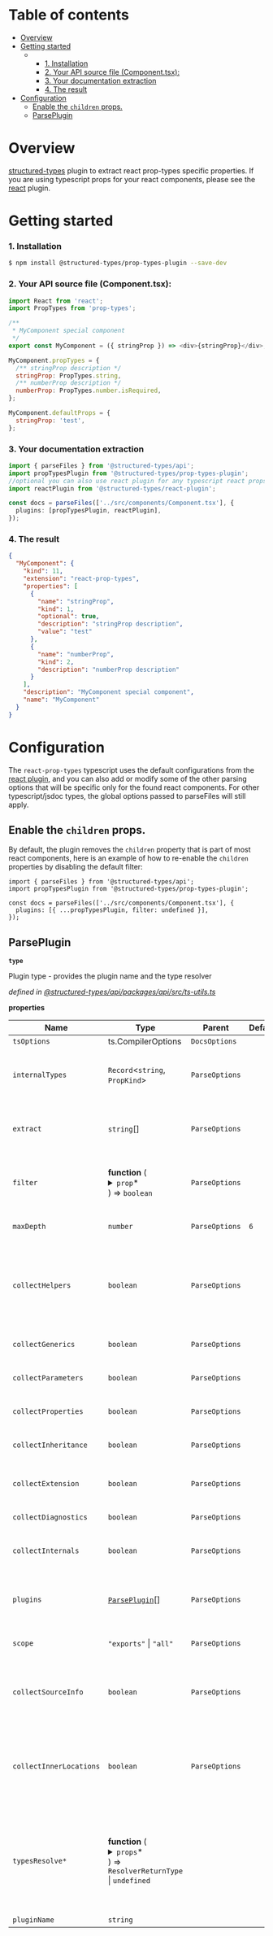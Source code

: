 # Table of contents

-   [Overview](#overview)
-   [Getting started](#getting-started)
    -   -   [1. Installation](#1-installation)
        -   [2. Your API source file (Component.tsx):](#2-your-api-source-file-componenttsx)
        -   [3. Your documentation extraction](#3-your-documentation-extraction)
        -   [4. The result](#4-the-result)
-   [Configuration](#configuration)
    -   [Enable the `children` props.](#enable-the-children-props)
    -   [ParsePlugin](#parseplugin)

# Overview

[structured-types](https://github.com/ccontrols/structured-types) plugin to extract react prop-types specific properties. If you are using typescript props for your react components, please see the [react](https://github.com/ccontrols/structured-types/tree/master/plugins/react) plugin.

# Getting started

### 1. Installation

```bash
$ npm install @structured-types/prop-types-plugin --save-dev
```

### 2. Your API source file (Component.tsx):

```js
import React from 'react';
import PropTypes from 'prop-types';

/**
 * MyComponent special component
 */
export const MyComponent = ({ stringProp }) => <div>{stringProp}</div>;

MyComponent.propTypes = {
  /** stringProp description */
  stringProp: PropTypes.string,
  /** numberProp description */
  numberProp: PropTypes.number.isRequired,
};

MyComponent.defaultProps = {
  stringProp: 'test',
};
```

### 3. Your documentation extraction

```ts
import { parseFiles } from '@structured-types/api';
import propTypesPlugin from '@structured-types/prop-types-plugin';
//optional you can also use react plugin for any typescript react props
import reactPlugin from '@structured-types/react-plugin';

const docs = parseFiles(['../src/components/Component.tsx'], {
  plugins: [propTypesPlugin, reactPlugin],
});
```

### 4. The result

```json
{
  "MyComponent": {
    "kind": 11,
    "extension": "react-prop-types",
    "properties": [
      {
        "name": "stringProp",
        "kind": 1,
        "optional": true,
        "description": "stringProp description",
        "value": "test"
      },
      {
        "name": "numberProp",
        "kind": 2,
        "description": "numberProp description"
      }
    ],
    "description": "MyComponent special component",
    "name": "MyComponent"
  }
}
```

# Configuration

The `react-prop-types` typescript uses the default configurations from the [react plugin](https://github.com/ccontrols/structured-types/tree/master/plugins/react), and you can also add or modify some of the other parsing options that will be specific only for the found react components. For other typescript/jsdoc types, the global options passed to parseFiles will still apply.

## Enable the `children` props.

By default, the plugin removes the `children` property that is part of most react components, here is an example of how to re-enable the `children` properties by disabling the default filter:

    import { parseFiles } from '@structured-types/api';
    import propTypesPlugin from '@structured-types/prop-types-plugin';

    const docs = parseFiles(['../src/components/Component.tsx'], {
      plugins: [{ ...propTypesPlugin, filter: undefined }],
    });

<api-readme files="../../packages/api/src/ts-utils.ts" extract="ParsePlugin"/>

<!-- START-API-README -->

## ParsePlugin

**`type`**

Plugin type - provides the plugin name and the type resolver

_defined in [@structured-types/api/packages/api/src/ts-utils.ts](https://github.com/ccontrols/structured-types/tree/master/packages/api/src/ts-utils.ts#L285)_

**properties**

| Name                    | Type                                                                                                                                                                                                                                                                                                                                                                                                                                                                                                                                                                                                                                                                                                                                                                                                                                                                                                                                                                                                                                                                                                                                                                                                                                                                                                                                                                                                                                                                                                                                                                                                                                                                                                                                                                                                                                                                                                                                                                                                                                                                                                                                                                                                                                                                                                                                                                                                                                                                                                                                                                                                                                                                                                                                                                                                                                                                                                                                                                                                                                                                                                                                                                                                                                                                                                                                                                                                                                                                                                                                                                                                                                                                                                                                                                                                                                                                                                                                                                                                                                                                                                                                                                                                                                                                                                                                                                                                                                                                                                                                                                                                                                                                                                                                                                                                                                                                                                                                                                                                                                                                                                                                                                                                                                                                                                                                                                                                                                                                                                                                                                                                                                                                                                                                                                                                                                                                                                                                                                                                                                                                        | Parent         | Default | Description                                                                                                                                            |
| ----------------------- | --------------------------------------------------------------------------------------------------------------------------------------------------------------------------------------------------------------------------------------------------------------------------------------------------------------------------------------------------------------------------------------------------------------------------------------------------------------------------------------------------------------------------------------------------------------------------------------------------------------------------------------------------------------------------------------------------------------------------------------------------------------------------------------------------------------------------------------------------------------------------------------------------------------------------------------------------------------------------------------------------------------------------------------------------------------------------------------------------------------------------------------------------------------------------------------------------------------------------------------------------------------------------------------------------------------------------------------------------------------------------------------------------------------------------------------------------------------------------------------------------------------------------------------------------------------------------------------------------------------------------------------------------------------------------------------------------------------------------------------------------------------------------------------------------------------------------------------------------------------------------------------------------------------------------------------------------------------------------------------------------------------------------------------------------------------------------------------------------------------------------------------------------------------------------------------------------------------------------------------------------------------------------------------------------------------------------------------------------------------------------------------------------------------------------------------------------------------------------------------------------------------------------------------------------------------------------------------------------------------------------------------------------------------------------------------------------------------------------------------------------------------------------------------------------------------------------------------------------------------------------------------------------------------------------------------------------------------------------------------------------------------------------------------------------------------------------------------------------------------------------------------------------------------------------------------------------------------------------------------------------------------------------------------------------------------------------------------------------------------------------------------------------------------------------------------------------------------------------------------------------------------------------------------------------------------------------------------------------------------------------------------------------------------------------------------------------------------------------------------------------------------------------------------------------------------------------------------------------------------------------------------------------------------------------------------------------------------------------------------------------------------------------------------------------------------------------------------------------------------------------------------------------------------------------------------------------------------------------------------------------------------------------------------------------------------------------------------------------------------------------------------------------------------------------------------------------------------------------------------------------------------------------------------------------------------------------------------------------------------------------------------------------------------------------------------------------------------------------------------------------------------------------------------------------------------------------------------------------------------------------------------------------------------------------------------------------------------------------------------------------------------------------------------------------------------------------------------------------------------------------------------------------------------------------------------------------------------------------------------------------------------------------------------------------------------------------------------------------------------------------------------------------------------------------------------------------------------------------------------------------------------------------------------------------------------------------------------------------------------------------------------------------------------------------------------------------------------------------------------------------------------------------------------------------------------------------------------------------------------------------------------------------------------------------------------------------------------------------------------------------------------------------------------------------------------------------- | -------------- | ------- | ------------------------------------------------------------------------------------------------------------------------------------------------------ |
| `tsOptions`             | ts.CompilerOptions                                                                                                                                                                                                                                                                                                                                                                                                                                                                                                                                                                                                                                                                                                                                                                                                                                                                                                                                                                                                                                                                                                                                                                                                                                                                                                                                                                                                                                                                                                                                                                                                                                                                                                                                                                                                                                                                                                                                                                                                                                                                                                                                                                                                                                                                                                                                                                                                                                                                                                                                                                                                                                                                                                                                                                                                                                                                                                                                                                                                                                                                                                                                                                                                                                                                                                                                                                                                                                                                                                                                                                                                                                                                                                                                                                                                                                                                                                                                                                                                                                                                                                                                                                                                                                                                                                                                                                                                                                                                                                                                                                                                                                                                                                                                                                                                                                                                                                                                                                                                                                                                                                                                                                                                                                                                                                                                                                                                                                                                                                                                                                                                                                                                                                                                                                                                                                                                                                                                                                                                                                                          | `DocsOptions`  |         |                                                                                                                                                        |
| `internalTypes`         | `Record`&lt;`string`, `PropKind`>                                                                                                                                                                                                                                                                                                                                                                                                                                                                                                                                                                                                                                                                                                                                                                                                                                                                                                                                                                                                                                                                                                                                                                                                                                                                                                                                                                                                                                                                                                                                                                                                                                                                                                                                                                                                                                                                                                                                                                                                                                                                                                                                                                                                                                                                                                                                                                                                                                                                                                                                                                                                                                                                                                                                                                                                                                                                                                                                                                                                                                                                                                                                                                                                                                                                                                                                                                                                                                                                                                                                                                                                                                                                                                                                                                                                                                                                                                                                                                                                                                                                                                                                                                                                                                                                                                                                                                                                                                                                                                                                                                                                                                                                                                                                                                                                                                                                                                                                                                                                                                                                                                                                                                                                                                                                                                                                                                                                                                                                                                                                                                                                                                                                                                                                                                                                                                                                                                                                                                                                                                           | `ParseOptions` |         | internal types - libs by default includes classes such as  `String` ,  `Function` ...                                                                  |
| `extract`               | `string`\[]                                                                                                                                                                                                                                                                                                                                                                                                                                                                                                                                                                                                                                                                                                                                                                                                                                                                                                                                                                                                                                                                                                                                                                                                                                                                                                                                                                                                                                                                                                                                                                                                                                                                                                                                                                                                                                                                                                                                                                                                                                                                                                                                                                                                                                                                                                                                                                                                                                                                                                                                                                                                                                                                                                                                                                                                                                                                                                                                                                                                                                                                                                                                                                                                                                                                                                                                                                                                                                                                                                                                                                                                                                                                                                                                                                                                                                                                                                                                                                                                                                                                                                                                                                                                                                                                                                                                                                                                                                                                                                                                                                                                                                                                                                                                                                                                                                                                                                                                                                                                                                                                                                                                                                                                                                                                                                                                                                                                                                                                                                                                                                                                                                                                                                                                                                                                                                                                                                                                                                                                                                                                 | `ParseOptions` |         | list of export names to be extracted. by default all exports are extracted                                                                             |
| `filter`                | **function** (<br /><details><summary>`prop`\*</summary><blockquote>`kind`: <br />`name`: `string`<br /><details><summary>`parent`</summary><blockquote>`name`\*: `string`<br />`loc`: SourceLocation</blockquote></details><details><summary>`loc`</summary><blockquote>`filePath`: `string`<br /><details><summary>`loc`</summary><blockquote>`start`\*: <br />`end`\*: </blockquote></details></blockquote></details>`optional`: `boolean`<br />`readonly`: `boolean`<br />`abstract`: `boolean`<br />`async`: `boolean`<br />`visibility`: `"private"` \| `"protected"` \| `"public"`<br />`static`: `boolean`<br />`type`: `string`<br />`extension`: `string`<br />`description`: `string`<br />`fires`: `string`\[]<br />`see`: `string`\[]<br />`examples`: `JSDocExample`\[]<br />`tags`: `JSDocPropTag`\[]<br />`summary`: `string`<br />`deprecated`: `string` \| `true`<br />`ignore`: `boolean`</blockquote></details>) => `boolean`                                                                                                                                                                                                                                                                                                                                                                                                                                                                                                                                                                                                                                                                                                                                                                                                                                                                                                                                                                                                                                                                                                                                                                                                                                                                                                                                                                                                                                                                                                                                                                                                                                                                                                                                                                                                                                                                                                                                                                                                                                                                                                                                                                                                                                                                                                                                                                                                                                                                                                                                                                                                                                                                                                                                                                                                                                                                                                                                                                                                                                                                                                                                                                                                                                                                                                                                                                                                                                                                                                                                                                                                                                                                                                                                                                                                                                                                                                                                                                                                                                                                                                                                                                                                                                                                                                                                                                                                                                                                                                                                                                                                                                                                                                                                                                                                                                                                                                                                                                                                                                                                                                                           | `ParseOptions` |         | filter properties function. By default filter out all props with ignore === true                                                                       |
| `maxDepth`              | `number`                                                                                                                                                                                                                                                                                                                                                                                                                                                                                                                                                                                                                                                                                                                                                                                                                                                                                                                                                                                                                                                                                                                                                                                                                                                                                                                                                                                                                                                                                                                                                                                                                                                                                                                                                                                                                                                                                                                                                                                                                                                                                                                                                                                                                                                                                                                                                                                                                                                                                                                                                                                                                                                                                                                                                                                                                                                                                                                                                                                                                                                                                                                                                                                                                                                                                                                                                                                                                                                                                                                                                                                                                                                                                                                                                                                                                                                                                                                                                                                                                                                                                                                                                                                                                                                                                                                                                                                                                                                                                                                                                                                                                                                                                                                                                                                                                                                                                                                                                                                                                                                                                                                                                                                                                                                                                                                                                                                                                                                                                                                                                                                                                                                                                                                                                                                                                                                                                                                                                                                                                                                                    | `ParseOptions` | `6`     | max depth for extracting child props.                                                                                                                  |
| `collectHelpers`        | `boolean`                                                                                                                                                                                                                                                                                                                                                                                                                                                                                                                                                                                                                                                                                                                                                                                                                                                                                                                                                                                                                                                                                                                                                                                                                                                                                                                                                                                                                                                                                                                                                                                                                                                                                                                                                                                                                                                                                                                                                                                                                                                                                                                                                                                                                                                                                                                                                                                                                                                                                                                                                                                                                                                                                                                                                                                                                                                                                                                                                                                                                                                                                                                                                                                                                                                                                                                                                                                                                                                                                                                                                                                                                                                                                                                                                                                                                                                                                                                                                                                                                                                                                                                                                                                                                                                                                                                                                                                                                                                                                                                                                                                                                                                                                                                                                                                                                                                                                                                                                                                                                                                                                                                                                                                                                                                                                                                                                                                                                                                                                                                                                                                                                                                                                                                                                                                                                                                                                                                                                                                                                                                                   | `ParseOptions` |         | whether to save "helper" props that are used by the main parsed props if set to false will result in a smaller result set                              |
| `collectGenerics`       | `boolean`                                                                                                                                                                                                                                                                                                                                                                                                                                                                                                                                                                                                                                                                                                                                                                                                                                                                                                                                                                                                                                                                                                                                                                                                                                                                                                                                                                                                                                                                                                                                                                                                                                                                                                                                                                                                                                                                                                                                                                                                                                                                                                                                                                                                                                                                                                                                                                                                                                                                                                                                                                                                                                                                                                                                                                                                                                                                                                                                                                                                                                                                                                                                                                                                                                                                                                                                                                                                                                                                                                                                                                                                                                                                                                                                                                                                                                                                                                                                                                                                                                                                                                                                                                                                                                                                                                                                                                                                                                                                                                                                                                                                                                                                                                                                                                                                                                                                                                                                                                                                                                                                                                                                                                                                                                                                                                                                                                                                                                                                                                                                                                                                                                                                                                                                                                                                                                                                                                                                                                                                                                                                   | `ParseOptions` |         | whether to collect generics parameters                                                                                                                 |
| `collectParameters`     | `boolean`                                                                                                                                                                                                                                                                                                                                                                                                                                                                                                                                                                                                                                                                                                                                                                                                                                                                                                                                                                                                                                                                                                                                                                                                                                                                                                                                                                                                                                                                                                                                                                                                                                                                                                                                                                                                                                                                                                                                                                                                                                                                                                                                                                                                                                                                                                                                                                                                                                                                                                                                                                                                                                                                                                                                                                                                                                                                                                                                                                                                                                                                                                                                                                                                                                                                                                                                                                                                                                                                                                                                                                                                                                                                                                                                                                                                                                                                                                                                                                                                                                                                                                                                                                                                                                                                                                                                                                                                                                                                                                                                                                                                                                                                                                                                                                                                                                                                                                                                                                                                                                                                                                                                                                                                                                                                                                                                                                                                                                                                                                                                                                                                                                                                                                                                                                                                                                                                                                                                                                                                                                                                   | `ParseOptions` |         | whether to collect function parameters                                                                                                                 |
| `collectProperties`     | `boolean`                                                                                                                                                                                                                                                                                                                                                                                                                                                                                                                                                                                                                                                                                                                                                                                                                                                                                                                                                                                                                                                                                                                                                                                                                                                                                                                                                                                                                                                                                                                                                                                                                                                                                                                                                                                                                                                                                                                                                                                                                                                                                                                                                                                                                                                                                                                                                                                                                                                                                                                                                                                                                                                                                                                                                                                                                                                                                                                                                                                                                                                                                                                                                                                                                                                                                                                                                                                                                                                                                                                                                                                                                                                                                                                                                                                                                                                                                                                                                                                                                                                                                                                                                                                                                                                                                                                                                                                                                                                                                                                                                                                                                                                                                                                                                                                                                                                                                                                                                                                                                                                                                                                                                                                                                                                                                                                                                                                                                                                                                                                                                                                                                                                                                                                                                                                                                                                                                                                                                                                                                                                                   | `ParseOptions` |         | whether to collect object/type properties                                                                                                              |
| `collectInheritance`    | `boolean`                                                                                                                                                                                                                                                                                                                                                                                                                                                                                                                                                                                                                                                                                                                                                                                                                                                                                                                                                                                                                                                                                                                                                                                                                                                                                                                                                                                                                                                                                                                                                                                                                                                                                                                                                                                                                                                                                                                                                                                                                                                                                                                                                                                                                                                                                                                                                                                                                                                                                                                                                                                                                                                                                                                                                                                                                                                                                                                                                                                                                                                                                                                                                                                                                                                                                                                                                                                                                                                                                                                                                                                                                                                                                                                                                                                                                                                                                                                                                                                                                                                                                                                                                                                                                                                                                                                                                                                                                                                                                                                                                                                                                                                                                                                                                                                                                                                                                                                                                                                                                                                                                                                                                                                                                                                                                                                                                                                                                                                                                                                                                                                                                                                                                                                                                                                                                                                                                                                                                                                                                                                                   | `ParseOptions` |         | whether to collect the inheritance properties                                                                                                          |
| `collectExtension`      | `boolean`                                                                                                                                                                                                                                                                                                                                                                                                                                                                                                                                                                                                                                                                                                                                                                                                                                                                                                                                                                                                                                                                                                                                                                                                                                                                                                                                                                                                                                                                                                                                                                                                                                                                                                                                                                                                                                                                                                                                                                                                                                                                                                                                                                                                                                                                                                                                                                                                                                                                                                                                                                                                                                                                                                                                                                                                                                                                                                                                                                                                                                                                                                                                                                                                                                                                                                                                                                                                                                                                                                                                                                                                                                                                                                                                                                                                                                                                                                                                                                                                                                                                                                                                                                                                                                                                                                                                                                                                                                                                                                                                                                                                                                                                                                                                                                                                                                                                                                                                                                                                                                                                                                                                                                                                                                                                                                                                                                                                                                                                                                                                                                                                                                                                                                                                                                                                                                                                                                                                                                                                                                                                   | `ParseOptions` |         | whether to collect the plugin/extension name                                                                                                           |
| `collectDiagnostics`    | `boolean`                                                                                                                                                                                                                                                                                                                                                                                                                                                                                                                                                                                                                                                                                                                                                                                                                                                                                                                                                                                                                                                                                                                                                                                                                                                                                                                                                                                                                                                                                                                                                                                                                                                                                                                                                                                                                                                                                                                                                                                                                                                                                                                                                                                                                                                                                                                                                                                                                                                                                                                                                                                                                                                                                                                                                                                                                                                                                                                                                                                                                                                                                                                                                                                                                                                                                                                                                                                                                                                                                                                                                                                                                                                                                                                                                                                                                                                                                                                                                                                                                                                                                                                                                                                                                                                                                                                                                                                                                                                                                                                                                                                                                                                                                                                                                                                                                                                                                                                                                                                                                                                                                                                                                                                                                                                                                                                                                                                                                                                                                                                                                                                                                                                                                                                                                                                                                                                                                                                                                                                                                                                                   | `ParseOptions` |         | whether to collect errors/diagnostics                                                                                                                  |
| `collectInternals`      | `boolean`                                                                                                                                                                                                                                                                                                                                                                                                                                                                                                                                                                                                                                                                                                                                                                                                                                                                                                                                                                                                                                                                                                                                                                                                                                                                                                                                                                                                                                                                                                                                                                                                                                                                                                                                                                                                                                                                                                                                                                                                                                                                                                                                                                                                                                                                                                                                                                                                                                                                                                                                                                                                                                                                                                                                                                                                                                                                                                                                                                                                                                                                                                                                                                                                                                                                                                                                                                                                                                                                                                                                                                                                                                                                                                                                                                                                                                                                                                                                                                                                                                                                                                                                                                                                                                                                                                                                                                                                                                                                                                                                                                                                                                                                                                                                                                                                                                                                                                                                                                                                                                                                                                                                                                                                                                                                                                                                                                                                                                                                                                                                                                                                                                                                                                                                                                                                                                                                                                                                                                                                                                                                   | `ParseOptions` |         | whether to collect internal (typescript) symbols                                                                                                       |
| `plugins`               | [`ParsePlugin`](#parseplugin)\[]                                                                                                                                                                                                                                                                                                                                                                                                                                                                                                                                                                                                                                                                                                                                                                                                                                                                                                                                                                                                                                                                                                                                                                                                                                                                                                                                                                                                                                                                                                                                                                                                                                                                                                                                                                                                                                                                                                                                                                                                                                                                                                                                                                                                                                                                                                                                                                                                                                                                                                                                                                                                                                                                                                                                                                                                                                                                                                                                                                                                                                                                                                                                                                                                                                                                                                                                                                                                                                                                                                                                                                                                                                                                                                                                                                                                                                                                                                                                                                                                                                                                                                                                                                                                                                                                                                                                                                                                                                                                                                                                                                                                                                                                                                                                                                                                                                                                                                                                                                                                                                                                                                                                                                                                                                                                                                                                                                                                                                                                                                                                                                                                                                                                                                                                                                                                                                                                                                                                                                                                                                            | `ParseOptions` |         | installed plugins can modify default options and install type resolvers                                                                                |
| `scope`                 | `"exports"` \| `"all"`                                                                                                                                                                                                                                                                                                                                                                                                                                                                                                                                                                                                                                                                                                                                                                                                                                                                                                                                                                                                                                                                                                                                                                                                                                                                                                                                                                                                                                                                                                                                                                                                                                                                                                                                                                                                                                                                                                                                                                                                                                                                                                                                                                                                                                                                                                                                                                                                                                                                                                                                                                                                                                                                                                                                                                                                                                                                                                                                                                                                                                                                                                                                                                                                                                                                                                                                                                                                                                                                                                                                                                                                                                                                                                                                                                                                                                                                                                                                                                                                                                                                                                                                                                                                                                                                                                                                                                                                                                                                                                                                                                                                                                                                                                                                                                                                                                                                                                                                                                                                                                                                                                                                                                                                                                                                                                                                                                                                                                                                                                                                                                                                                                                                                                                                                                                                                                                                                                                                                                                                                                                      | `ParseOptions` |         | by default collects only the exported symbols                                                                                                          |
| `collectSourceInfo`     | `boolean`                                                                                                                                                                                                                                                                                                                                                                                                                                                                                                                                                                                                                                                                                                                                                                                                                                                                                                                                                                                                                                                                                                                                                                                                                                                                                                                                                                                                                                                                                                                                                                                                                                                                                                                                                                                                                                                                                                                                                                                                                                                                                                                                                                                                                                                                                                                                                                                                                                                                                                                                                                                                                                                                                                                                                                                                                                                                                                                                                                                                                                                                                                                                                                                                                                                                                                                                                                                                                                                                                                                                                                                                                                                                                                                                                                                                                                                                                                                                                                                                                                                                                                                                                                                                                                                                                                                                                                                                                                                                                                                                                                                                                                                                                                                                                                                                                                                                                                                                                                                                                                                                                                                                                                                                                                                                                                                                                                                                                                                                                                                                                                                                                                                                                                                                                                                                                                                                                                                                                                                                                                                                   | `ParseOptions` |         | whether to collect the file path and the source code location for the symbol declarations                                                              |
| `collectInnerLocations` | `boolean`                                                                                                                                                                                                                                                                                                                                                                                                                                                                                                                                                                                                                                                                                                                                                                                                                                                                                                                                                                                                                                                                                                                                                                                                                                                                                                                                                                                                                                                                                                                                                                                                                                                                                                                                                                                                                                                                                                                                                                                                                                                                                                                                                                                                                                                                                                                                                                                                                                                                                                                                                                                                                                                                                                                                                                                                                                                                                                                                                                                                                                                                                                                                                                                                                                                                                                                                                                                                                                                                                                                                                                                                                                                                                                                                                                                                                                                                                                                                                                                                                                                                                                                                                                                                                                                                                                                                                                                                                                                                                                                                                                                                                                                                                                                                                                                                                                                                                                                                                                                                                                                                                                                                                                                                                                                                                                                                                                                                                                                                                                                                                                                                                                                                                                                                                                                                                                                                                                                                                                                                                                                                   | `ParseOptions` |         | whether to collect the source code location for inner symbol declarations if set to true, the data will be collected in the  `loc`  prop               |
| `typesResolve*`         | **function** (<br /><details><summary>`props`\*</summary><blockquote>`symbolType`\*: Type<br />`declaration`: ts.Declaration<br /><details><summary>`parser`\*</summary><blockquote>`checker`\*: TypeChecker<br /><details><summary>`options`\*</summary><blockquote>`internalTypes`: `Record`&lt;`string`, `PropKind`><br />`extract`: `string`\[]<br />`filter`: **function** (<br />`prop`\*: <br />) => `boolean`<br />`isInternal`: **function** (<br />`file`\*: <br />`node`\*: <br />) => `boolean` \| `undefined`<br />`maxDepth`: `number`<br />`collectHelpers`: `boolean`<br />`collectGenerics`: `boolean`<br />`collectParameters`: `boolean`<br />`collectProperties`: `boolean`<br />`collectInheritance`: `boolean`<br />`collectExtension`: `boolean`<br />`collectDiagnostics`: `boolean`<br />`collectInternals`: `boolean`<br />`plugins`: [`ParsePlugin`](#parseplugin)\[]<br />`scope`: `"exports"` \| `"all"`<br />`collectSourceInfo`: `boolean`<br />`collectInnerLocations`: `boolean`</blockquote></details>`parseProperties`\*: **function** (<br /><details><summary>`properties`\*</summary><blockquote>\[`number`]: `T`</blockquote></details><details><summary>`options`\*</summary><blockquote>`internalTypes`\*: <br />`extract`\*: <br />`filter`\*: <br />`isInternal`\*: <br />`maxDepth`\*: <br />`collectHelpers`\*: <br />`collectGenerics`\*: <br />`collectParameters`\*: <br />`collectProperties`\*: <br />`collectInheritance`\*: <br />`collectExtension`\*: <br />`collectDiagnostics`\*: <br />`collectInternals`\*: <br />`plugins`\*: <br />`scope`\*: <br />`collectSourceInfo`\*: <br />`collectInnerLocations`\*: </blockquote></details>`types`: `PropType`\[]<br />) => `PropType`\[]<br />`updateSymbolName`\*: **function** (<br /><details><summary>`prop`\*</summary><blockquote>`kind`\*: <br />`name`\*: <br />`parent`\*: <br />`loc`\*: <br />`optional`\*: <br />`readonly`\*: <br />`abstract`\*: <br />`async`\*: <br />`visibility`\*: <br />`static`\*: <br />`type`\*: <br />`extension`\*: <br />`description`\*: <br />`fires`\*: <br />`see`\*: <br />`examples`\*: <br />`tags`\*: <br />`summary`\*: <br />`deprecated`\*: <br />`ignore`\*: </blockquote></details>`node`: ts.Declaration<br />) => <details><summary>`PropType`</summary><blockquote>`kind`\*: <br />`name`\*: <br />`parent`\*: <br />`loc`\*: <br />`optional`\*: <br />`readonly`\*: <br />`abstract`\*: <br />`async`\*: <br />`visibility`\*: <br />`static`\*: <br />`type`\*: <br />`extension`\*: <br />`description`\*: <br />`fires`\*: <br />`see`\*: <br />`examples`\*: <br />`tags`\*: <br />`summary`\*: <br />`deprecated`\*: <br />`ignore`\*: </blockquote></details><br />`parseType`\*: **function** (<br /><details><summary>`prop`\*</summary><blockquote>`kind`\*: <br />`name`\*: <br />`parent`\*: <br />`loc`\*: <br />`optional`\*: <br />`readonly`\*: <br />`abstract`\*: <br />`async`\*: <br />`visibility`\*: <br />`static`\*: <br />`type`\*: <br />`extension`\*: <br />`description`\*: <br />`fires`\*: <br />`see`\*: <br />`examples`\*: <br />`tags`\*: <br />`summary`\*: <br />`deprecated`\*: <br />`ignore`\*: </blockquote></details><details><summary>`options`\*</summary><blockquote>`internalTypes`\*: <br />`extract`\*: <br />`filter`\*: <br />`isInternal`\*: <br />`maxDepth`\*: <br />`collectHelpers`\*: <br />`collectGenerics`\*: <br />`collectParameters`\*: <br />`collectProperties`\*: <br />`collectInheritance`\*: <br />`collectExtension`\*: <br />`collectDiagnostics`\*: <br />`collectInternals`\*: <br />`plugins`\*: <br />`scope`\*: <br />`collectSourceInfo`\*: <br />`collectInnerLocations`\*: </blockquote></details>`node`: ts.Node<br />) => <details><summary>`PropType`</summary><blockquote>`kind`\*: <br />`name`\*: <br />`parent`\*: <br />`loc`\*: <br />`optional`\*: <br />`readonly`\*: <br />`abstract`\*: <br />`async`\*: <br />`visibility`\*: <br />`static`\*: <br />`type`\*: <br />`extension`\*: <br />`description`\*: <br />`fires`\*: <br />`see`\*: <br />`examples`\*: <br />`tags`\*: <br />`summary`\*: <br />`deprecated`\*: <br />`ignore`\*: </blockquote></details><br />`parseTypeValueComments`\*: **function** (<br /><details><summary>`prop`\*</summary><blockquote>`kind`\*: <br />`name`\*: <br />`parent`\*: <br />`loc`\*: <br />`optional`\*: <br />`readonly`\*: <br />`abstract`\*: <br />`async`\*: <br />`visibility`\*: <br />`static`\*: <br />`type`\*: <br />`extension`\*: <br />`description`\*: <br />`fires`\*: <br />`see`\*: <br />`examples`\*: <br />`tags`\*: <br />`summary`\*: <br />`deprecated`\*: <br />`ignore`\*: </blockquote></details><details><summary>`options`\*</summary><blockquote>`internalTypes`\*: <br />`extract`\*: <br />`filter`\*: <br />`isInternal`\*: <br />`maxDepth`\*: <br />`collectHelpers`\*: <br />`collectGenerics`\*: <br />`collectParameters`\*: <br />`collectProperties`\*: <br />`collectInheritance`\*: <br />`collectExtension`\*: <br />`collectDiagnostics`\*: <br />`collectInternals`\*: <br />`plugins`\*: <br />`scope`\*: <br />`collectSourceInfo`\*: <br />`collectInnerLocations`\*: </blockquote></details>`declaration`: ts.Node<br />`initializer`: ts.Node<br />) => `PropType` \| `null`<br />`parseSymbol`\*: **function** (<br />`symbol`\*: Symbol<br /><details><summary>`options`\*</summary><blockquote>`internalTypes`\*: <br />`extract`\*: <br />`filter`\*: <br />`isInternal`\*: <br />`maxDepth`\*: <br />`collectHelpers`\*: <br />`collectGenerics`\*: <br />`collectParameters`\*: <br />`collectProperties`\*: <br />`collectInheritance`\*: <br />`collectExtension`\*: <br />`collectDiagnostics`\*: <br />`collectInternals`\*: <br />`plugins`\*: <br />`scope`\*: <br />`collectSourceInfo`\*: <br />`collectInnerLocations`\*: </blockquote></details>) => `PropType` \| `undefined`</blockquote></details>`expression`: ts.Expression</blockquote></details>) => `ResolverReturnType` \| `undefined` |                |         | type resolving custom function ie from a react component will return the props type if the plugin does not recognize the type, should return undefined |
| `pluginName`            | `string`                                                                                                                                                                                                                                                                                                                                                                                                                                                                                                                                                                                                                                                                                                                                                                                                                                                                                                                                                                                                                                                                                                                                                                                                                                                                                                                                                                                                                                                                                                                                                                                                                                                                                                                                                                                                                                                                                                                                                                                                                                                                                                                                                                                                                                                                                                                                                                                                                                                                                                                                                                                                                                                                                                                                                                                                                                                                                                                                                                                                                                                                                                                                                                                                                                                                                                                                                                                                                                                                                                                                                                                                                                                                                                                                                                                                                                                                                                                                                                                                                                                                                                                                                                                                                                                                                                                                                                                                                                                                                                                                                                                                                                                                                                                                                                                                                                                                                                                                                                                                                                                                                                                                                                                                                                                                                                                                                                                                                                                                                                                                                                                                                                                                                                                                                                                                                                                                                                                                                                                                                                                                    |                |         | plugin name                                                                                                                                            |

<!-- END-API-README -->
